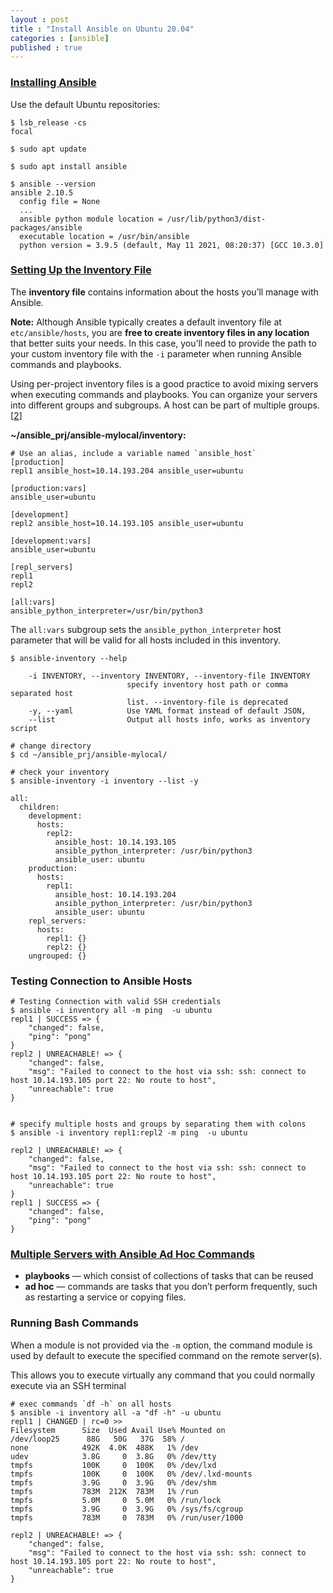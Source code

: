 ```yaml
---
layout : post
title : "Install Ansible on Ubuntu 20.04"
categories : [ansible]
published : true
---
```


### [Installing Ansible][1]
Use the default Ubuntu repositories:

```shell
$ lsb_release -cs
focal

$ sudo apt update

$ sudo apt install ansible

$ ansible --version
ansible 2.10.5
  config file = None
  ...
  ansible python module location = /usr/lib/python3/dist-packages/ansible
  executable location = /usr/bin/ansible
  python version = 3.9.5 (default, May 11 2021, 08:20:37) [GCC 10.3.0]

```

### [Setting Up the Inventory File][1]
The **inventory file** contains information about the hosts you’ll manage with Ansible.

**Note:** Although Ansible typically creates a default inventory file
at `etc/ansible/hosts`, you are **free to create inventory files in
any location** that better suits your needs. In this case, you’ll
need to provide the path to your custom inventory file with the `-i`
parameter when running Ansible commands and playbooks.

Using per-project inventory files is a good practice to avoid mixing servers when executing commands and playbooks. You can organize your servers into different groups and subgroups.  A host can be part of multiple groups.  \[[2]\]

**~/ansible_prj/ansible-mylocal/inventory:**
```
# Use an alias, include a variable named `ansible_host`
[production]
repl1 ansible_host=10.14.193.204 ansible_user=ubuntu

[production:vars]
ansible_user=ubuntu

[development]
repl2 ansible_host=10.14.193.105 ansible_user=ubuntu

[development:vars]
ansible_user=ubuntu

[repl_servers]
repl1
repl2

[all:vars]
ansible_python_interpreter=/usr/bin/python3
```
The `all:vars` subgroup sets the `ansible_python_interpreter` host parameter that will be valid for all hosts included in this inventory.

```shell
$ ansible-inventory --help

    -i INVENTORY, --inventory INVENTORY, --inventory-file INVENTORY
                          specify inventory host path or comma separated host
                          list. --inventory-file is deprecated
    -y, --yaml            Use YAML format instead of default JSON,
    --list                Output all hosts info, works as inventory script

# change directory
$ cd ~/ansible_prj/ansible-mylocal/

# check your inventory
$ ansible-inventory -i inventory --list -y

all:
  children:
    development:
      hosts:
        repl2:
          ansible_host: 10.14.193.105
          ansible_python_interpreter: /usr/bin/python3
          ansible_user: ubuntu
    production:
      hosts:
        repl1:
          ansible_host: 10.14.193.204
          ansible_python_interpreter: /usr/bin/python3
          ansible_user: ubuntu
    repl_servers:
      hosts:
        repl1: {}
        repl2: {}
    ungrouped: {}

```

### Testing Connection to Ansible Hosts

```shell
# Testing Connection with valid SSH credentials
$ ansible -i inventory all -m ping  -u ubuntu
repl1 | SUCCESS => {
    "changed": false,
    "ping": "pong"
}
repl2 | UNREACHABLE! => {
    "changed": false,
    "msg": "Failed to connect to the host via ssh: ssh: connect to host 10.14.193.105 port 22: No route to host",
    "unreachable": true
}


# specify multiple hosts and groups by separating them with colons
$ ansible -i inventory repl1:repl2 -m ping  -u ubuntu

repl2 | UNREACHABLE! => {
    "changed": false,
    "msg": "Failed to connect to the host via ssh: ssh: connect to host 10.14.193.105 port 22: No route to host",
    "unreachable": true
}
repl1 | SUCCESS => {
    "changed": false,
    "ping": "pong"
}
```


### [Multiple Servers with Ansible Ad Hoc Commands][3]
* **playbooks** — which consist of collections of tasks that can be reused
* **ad hoc** —  commands are tasks that you don’t perform frequently, such as restarting a service or copying files.

### Running Bash Commands
When a module is not provided via the `-m` option, the command module is used by default to execute the specified command on the remote server(s).

This allows you to execute virtually any command that you could normally execute via an SSH terminal

```shell
# exec commands `df -h` on all hosts
$ ansible -i inventory all -a "df -h" -u ubuntu
repl1 | CHANGED | rc=0 >>
Filesystem      Size  Used Avail Use% Mounted on
/dev/loop25      88G   50G   37G  58% /
none            492K  4.0K  488K   1% /dev
udev            3.8G     0  3.8G   0% /dev/tty
tmpfs           100K     0  100K   0% /dev/lxd
tmpfs           100K     0  100K   0% /dev/.lxd-mounts
tmpfs           3.9G     0  3.9G   0% /dev/shm
tmpfs           783M  212K  783M   1% /run
tmpfs           5.0M     0  5.0M   0% /run/lock
tmpfs           3.9G     0  3.9G   0% /sys/fs/cgroup
tmpfs           783M     0  783M   0% /run/user/1000

repl2 | UNREACHABLE! => {
    "changed": false,
    "msg": "Failed to connect to the host via ssh: ssh: connect to host 10.14.193.105 port 22: No route to host",
    "unreachable": true
}
```


[1]: https://www.digitalocean.com/community/tutorials/how-to-install-and-configure-ansible-on-ubuntu-20-04 "Ansible on Ubuntu 20.04"

[2]: https://www.digitalocean.com/community/tutorials/how-to-set-up-ansible-inventories "Set Up Ansible Inventories"

[3]: https://www.digitalocean.com/community/cheatsheets/how-to-manage-multiple-servers-with-ansible-ad-hoc-commands "Manage Multiple Servers with Ansible Ad Hoc Commands"

